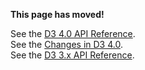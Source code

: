 **This page has moved!**

See the [D3 4.0 API Reference](https://github.com/d3/d3/blob/master/API.md#transitions-d3-transition).
<br>See the [Changes in D3 4.0](https://github.com/d3/d3/blob/master/CHANGES.md#transitions-d3-transition).
<br>See the [D3 3.x API Reference](https://github.com/d3/d3-3.x-api-reference/blob/master/Transitions.md).
